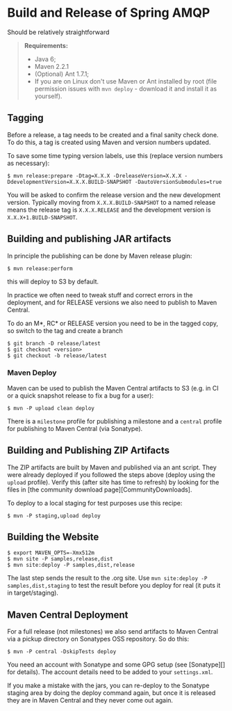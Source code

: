# Build and Release of Spring AMQP

Should be relatively straightforward

> **Requirements:**
>
> * Java 6;
> * Maven 2.2.1
> * (Optional) Ant 1.7.1;
> * If you are on Linux don't use Maven or Ant installed by root (file
>    permission issues with `mvn deploy` - download it and install
>    it as yourself).

## Tagging

Before a release, a tag needs to be created and a final sanity check done.  To do this, a tag is created using Maven and version numbers updated.

To save some time typing version labels, use this (replace version numbers as necessary):

    $ mvn release:prepare -Dtag=X.X.X -DreleaseVersion=X.X.X -DdevelopmentVersion=X.X.X.BUILD-SNAPSHOT -DautoVersionSubmodules=true

You will be asked to confirm the release version and the new development version.  Typically moving from `X.X.X.BUILD-SNAPSHOT` to a named release means the release tag is `X.X.X.RELEASE` and the development version is `X.X.X+1.BUILD-SNAPSHOT`.

## Building and publishing JAR artifacts

In principle the publishing can be done by Maven release plugin:

    $ mvn release:perform

this will deploy to S3 by default.

In practice we often need to tweak stuff and correct errors in the
deployment, and for RELEASE versions we also need to publish to Maven
Central.

To do an M\*, RC\* or RELEASE version you need to be in the tagged copy, so switch to the tag and create a branch

    $ git branch -D release/latest
    $ git checkout <version>
    $ git checkout -b release/latest

### Maven Deploy

Maven can be used to publish the Maven Central artifacts to S3
(e.g. in CI or a quick snapshot release to fix a bug for a user):

    $ mvn -P upload clean deploy

There is a `milestone` profile for publishing a milestone and a
`central` profile for publishing to Maven Central (via Sonatype).

## Building and Publishing ZIP Artifacts

The ZIP artifacts are built by Maven and published via an ant script.
They were already deployed if you followed the steps above (deploy
using the `upload` profile).  Verify this (after site has time to
refresh) by looking for the files in [the community download
page][CommunityDownloads].

To deploy to a local staging for test purposes use this recipe:

    $ mvn -P staging,upload deploy

## Building the Website

    $ export MAVEN_OPTS=-Xmx512m 
    $ mvn site -P samples,release,dist
    $ mvn site:deploy -P samples,dist,release

The last step sends the result to the .org site. Use `mvn site:deploy
-P samples,dist,staging` to test the result before you deploy for real
(it puts it in target/staging).


## Maven Central Deployment

For a full release (not milestones) we also send artifacts to Maven
Central via a pickup directory on Sonatypes OSS repository.  So do
this:

    $ mvn -P central -DskipTests deploy

You need an account with Sonatype and some GPG setup (see
[Sonatype][] for details). The account details need to be added to
your `settings.xml`.

If you make a mistake with the jars, you can re-deploy to the Sonatype
staging area by doing the deploy command again, but once it is
released they are in Maven Central and they never come out again.
